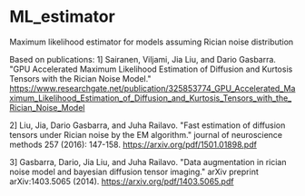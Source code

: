 # ML_estimator
Maximum likelihood estimator for models assuming Rician noise distribution

Based on publications:
1] Sairanen, Viljami, Jia Liu, and Dario Gasbarra. "GPU Accelerated Maximum Likelihood Estimation of Diffusion and Kurtosis Tensors with the Rician Noise Model."
https://www.researchgate.net/publication/325853774_GPU_Accelerated_Maximum_Likelihood_Estimation_of_Diffusion_and_Kurtosis_Tensors_with_the_Rician_Noise_Model

2] Liu, Jia, Dario Gasbarra, and Juha Railavo. "Fast estimation of diffusion tensors under Rician noise by the EM algorithm." journal of neuroscience methods 257 (2016): 147-158.
https://arxiv.org/pdf/1501.01898.pdf

3] Gasbarra, Dario, Jia Liu, and Juha Railavo. "Data augmentation in rician noise model and bayesian diffusion tensor imaging." arXiv preprint arXiv:1403.5065 (2014).
https://arxiv.org/pdf/1403.5065.pdf
